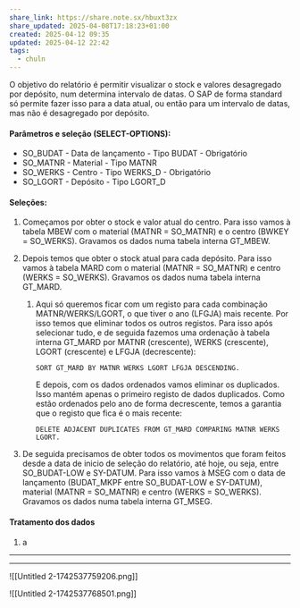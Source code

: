```yaml
---
share_link: https://share.note.sx/hbuxt3zx
share_updated: 2025-04-08T17:18:23+01:00
created: 2025-04-12 09:35
updated: 2025-04-12 22:42
tags:
  - chuln
---
```

O objetivo do relatório é permitir visualizar o stock e valores desagregado por depósito, num determina intervalo de datas. O SAP de forma standard só permite fazer isso para a data atual, ou então para um intervalo de datas, mas não é desagregado por depósito. 

#### Parâmetros e seleção (SELECT-OPTIONS):
- SO_BUDAT - Data de lançamento - Tipo BUDAT - Obrigatório
- SO_MATNR - Material - Tipo MATNR
- SO_WERKS - Centro - Tipo WERKS_D - Obrigatório
- SO_LGORT - Depósito - Tipo LGORT_D

#### Seleções:

 1. Começamos por obter o stock e valor atual do centro. Para isso vamos à tabela MBEW com o material (MATNR = SO_MATNR) e o centro (BWKEY = SO_WERKS). Gravamos os dados numa tabela interna GT_MBEW.
 2. Depois temos que obter o stock atual para cada depósito. Para isso vamos à tabela MARD com o material (MATNR = SO_MATNR) e centro (WERKS = SO_WERKS). Gravamos os dados numa tabela interna GT_MARD. 
	 1. Aqui só queremos ficar com um registo para cada combinação MATNR/WERKS/LGORT, o que tiver o ano (LFGJA) mais recente. Por isso temos que eliminar todos os outros registos. Para isso após selecionar tudo, e de seguida fazemos uma ordenação à tabela interna GT_MARD por MATNR (crescente), WERKS (crescente), LGORT (crescente) e LFGJA (decrescente):
	    
	    `SORT GT_MARD BY MATNR WERKS LGORT LFGJA DESCENDING.`
	    
	    E depois, com os dados ordenados vamos eliminar os duplicados. Isso mantém apenas o primeiro registo de dados duplicados. Como estão ordenados pelo ano de forma decrescente, temos a garantia que o registo que fica é o mais recente:
	    
	    `DELETE ADJACENT DUPLICATES FROM GT_MARD COMPARING MATNR WERKS LGORT.`
	    
3. De seguida precisamos de obter todos os movimentos que foram feitos desde a data de inicio de seleção do relatório, até hoje, ou seja, entre SO_BUDAT-LOW e SY-DATUM. Para isso vamos à MSEG com o data de lançamento (BUDAT_MKPF entre SO_BUDAT-LOW e SY-DATUM), material (MATNR = SO_MATNR) e centro (WERKS = SO_WERKS). Gravamos os dados numa tabela interna GT_MSEG. 

#### Tratamento dos dados

1. a


----



--- 


![[Untitled 2-1742537759206.png]]


![[Untitled 2-1742537768501.png]]

